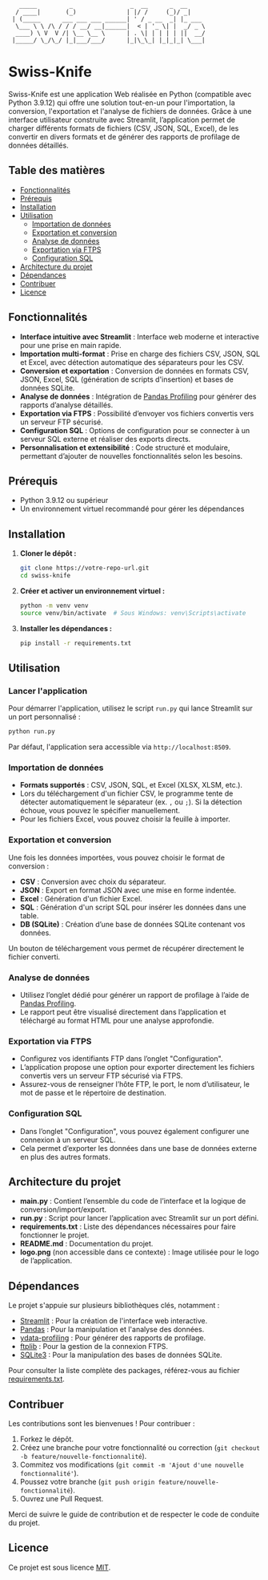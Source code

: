 ```   
   _____         _                _  __      _  __     
  / ____|       (_)              | |/ /     (_)/ _|    
 | (_____      ___ ___ ___ ______| ' / _ __  _| |_ ___ 
  \___ \ \ /\ / / / __/ __|______|  < | '_ \| |  _/ _ \
  ____) \ V  V /| \__ \__ \      | . \| | | | | ||  __/
 |_____/ \_/\_/ |_|___/___/      |_|\_\_| |_|_|_| \___|                                                                                                                  
```

# Swiss-Knife

Swiss-Knife est une application Web réalisée en Python (compatible avec Python 3.9.12) qui offre une solution tout-en-un pour l'importation, la conversion, l'exportation et l'analyse de fichiers de données. Grâce à une interface utilisateur construite avec Streamlit, l’application permet de charger différents formats de fichiers (CSV, JSON, SQL, Excel), de les convertir en divers formats et de générer des rapports de profilage de données détaillés.

## Table des matières

- [Fonctionnalités](#fonctionnalités)
- [Prérequis](#prérequis)
- [Installation](#installation)
- [Utilisation](#utilisation)
  - [Importation de données](#importation-de-données)
  - [Exportation et conversion](#exportation-et-conversion)
  - [Analyse de données](#analyse-de-données)
  - [Exportation via FTPS](#exportation-via-ftps)
  - [Configuration SQL](#configuration-sql)
- [Architecture du projet](#architecture-du-projet)
- [Dépendances](#dépendances)
- [Contribuer](#contribuer)
- [Licence](#licence)

## Fonctionnalités

- **Interface intuitive avec Streamlit** : Interface web moderne et interactive pour une prise en main rapide.
- **Importation multi-format** : Prise en charge des fichiers CSV, JSON, SQL et Excel, avec détection automatique des séparateurs pour les CSV.
- **Conversion et exportation** : Conversion de données en formats CSV, JSON, Excel, SQL (génération de scripts d'insertion) et bases de données SQLite.
- **Analyse de données** : Intégration de [Pandas Profiling](https://pandas-profiling.ydata.ai/) pour générer des rapports d’analyse détaillés.
- **Exportation via FTPS** : Possibilité d’envoyer vos fichiers convertis vers un serveur FTP sécurisé.
- **Configuration SQL** : Options de configuration pour se connecter à un serveur SQL externe et réaliser des exports directs.
- **Personnalisation et extensibilité** : Code structuré et modulaire, permettant d’ajouter de nouvelles fonctionnalités selon les besoins.

## Prérequis

- Python 3.9.12 ou supérieur
- Un environnement virtuel recommandé pour gérer les dépendances

## Installation

1. **Cloner le dépôt :**

   ```bash
   git clone https://votre-repo-url.git
   cd swiss-knife
   ```

2. **Créer et activer un environnement virtuel :**

   ```bash
   python -m venv venv
   source venv/bin/activate  # Sous Windows: venv\Scripts\activate
   ```

3. **Installer les dépendances :**

   ```bash
   pip install -r requirements.txt
   ```

## Utilisation

### Lancer l'application

Pour démarrer l'application, utilisez le script `run.py` qui lance Streamlit sur un port personnalisé :

```bash
python run.py
```

Par défaut, l'application sera accessible via `http://localhost:8509`.

### Importation de données

- **Formats supportés** : CSV, JSON, SQL, et Excel (XLSX, XLSM, etc.).
- Lors du téléchargement d'un fichier CSV, le programme tente de détecter automatiquement le séparateur (ex. `,` ou `;`). Si la détection échoue, vous pouvez le spécifier manuellement.
- Pour les fichiers Excel, vous pouvez choisir la feuille à importer.

### Exportation et conversion

Une fois les données importées, vous pouvez choisir le format de conversion :

- **CSV** : Conversion avec choix du séparateur.
- **JSON** : Export en format JSON avec une mise en forme indentée.
- **Excel** : Génération d'un fichier Excel.
- **SQL** : Génération d'un script SQL pour insérer les données dans une table.
- **DB (SQLite)** : Création d’une base de données SQLite contenant vos données.

Un bouton de téléchargement vous permet de récupérer directement le fichier converti.

### Analyse de données

- Utilisez l’onglet dédié pour générer un rapport de profilage à l’aide de [Pandas Profiling](https://pandas-profiling.ydata.ai/).
- Le rapport peut être visualisé directement dans l’application et téléchargé au format HTML pour une analyse approfondie.

### Exportation via FTPS

- Configurez vos identifiants FTP dans l’onglet "Configuration".
- L’application propose une option pour exporter directement les fichiers convertis vers un serveur FTP sécurisé via FTPS.
- Assurez-vous de renseigner l’hôte FTP, le port, le nom d’utilisateur, le mot de passe et le répertoire de destination.

### Configuration SQL

- Dans l’onglet "Configuration", vous pouvez également configurer une connexion à un serveur SQL.
- Cela permet d’exporter les données dans une base de données externe en plus des autres formats.

## Architecture du projet

- **main.py** : Contient l’ensemble du code de l’interface et la logique de conversion/import/export.
- **run.py** : Script pour lancer l’application avec Streamlit sur un port défini.
- **requirements.txt** : Liste des dépendances nécessaires pour faire fonctionner le projet.
- **README.md** : Documentation du projet.
- **logo.png** (non accessible dans ce contexte) : Image utilisée pour le logo de l’application.

## Dépendances

Le projet s'appuie sur plusieurs bibliothèques clés, notamment :

- [Streamlit](https://streamlit.io/) : Pour la création de l'interface web interactive.
- [Pandas](https://pandas.pydata.org/) : Pour la manipulation et l'analyse des données.
- [ydata-profiling](https://pandas-profiling.ydata.ai/) : Pour générer des rapports de profilage.
- [ftplib](https://docs.python.org/3/library/ftplib.html) : Pour la gestion de la connexion FTPS.
- [SQLite3](https://docs.python.org/3/library/sqlite3.html) : Pour la manipulation des bases de données SQLite.

Pour consulter la liste complète des packages, référez-vous au fichier [requirements.txt](requirements.txt).

## Contribuer

Les contributions sont les bienvenues ! Pour contribuer :

1. Forkez le dépôt.
2. Créez une branche pour votre fonctionnalité ou correction (`git checkout -b feature/nouvelle-fonctionnalité`).
3. Commitez vos modifications (`git commit -m 'Ajout d'une nouvelle fonctionnalité'`).
4. Poussez votre branche (`git push origin feature/nouvelle-fonctionnalité`).
5. Ouvrez une Pull Request.

Merci de suivre le guide de contribution et de respecter le code de conduite du projet.

## Licence

Ce projet est sous licence [MIT](LICENSE).
